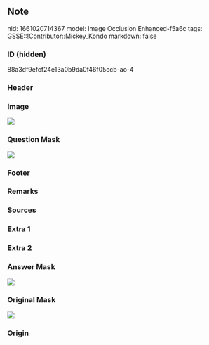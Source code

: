 ## Note
nid: 1661020714367
model: Image Occlusion Enhanced-f5a6c
tags: GSSE::!Contributor::Mickey_Kondo
markdown: false

### ID (hidden)
88a3df9efcf24e13a0b9da0f46f05ccb-ao-4

### Header


### Image
<img src="tmpt64f4jbn.png">

### Question Mask
<img src="88a3df9efcf24e13a0b9da0f46f05ccb-ao-4-Q.svg">

### Footer


### Remarks


### Sources


### Extra 1


### Extra 2


### Answer Mask
<img src="88a3df9efcf24e13a0b9da0f46f05ccb-ao-4-A.svg">

### Original Mask
<img src="88a3df9efcf24e13a0b9da0f46f05ccb-ao-O.svg">

### Origin

